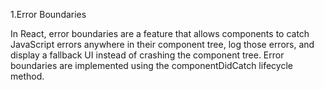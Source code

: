 1.Error Boundaries 

In React, error boundaries are a feature that allows components to catch JavaScript errors anywhere in their component tree, log those errors, and display a fallback UI instead of crashing the component tree. Error boundaries are implemented using the componentDidCatch lifecycle method.
